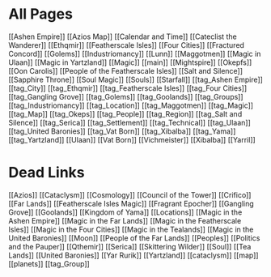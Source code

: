 # All Pages
[[Ashen Empire]]
[[Azios Map]]
[[Calendar and Time]]
[[Cateclist the Wanderer]]
[[Ethqmir]]
[[Featherscale Isles]]
[[Four Cities]]
[[Fractured Concord]]
[[Golems]]
[[Industriomancy]]
[[Lunn]]
[[Maggotmen]]
[[Magic in Ulaan]]
[[Magic in Yartzland]]
[[Magic]]
[[main]]
[[Mightspire]]
[[Okepfs]]
[[Oon Carolis]]
[[People of the Featherscale Isles]]
[[Salt and Silence]]
[[Sapphire Throne]]
[[Soul Magic]]
[[Souls]]
[[Starfall]]
[[tag_Ashen Empire]]
[[tag_City]]
[[tag_Ethqmir]]
[[tag_Featherscale Isles]]
[[tag_Four Cities]]
[[tag_Gangling Grove]]
[[tag_Golems]]
[[tag_Goolands]]
[[tag_Groups]]
[[tag_Industriomancy]]
[[tag_Location]]
[[tag_Maggotmen]]
[[tag_Magic]]
[[tag_Map]]
[[tag_Okeps]]
[[tag_People]]
[[tag_Region]]
[[tag_Salt and Silence]]
[[tag_Serica]]
[[tag_Settlement]]
[[tag_Technical]]
[[tag_Ulaan]]
[[tag_United Baronies]]
[[tag_Vat Born]]
[[tag_Xibalba]]
[[tag_Yama]]
[[tag_Yartzland]]
[[Ulaan]]
[[Vat Born]]
[[Vichmeister]]
[[Xibalba]]
[[Yarril]]

# Dead Links
[[Azios]]
[[Cataclysm]]
[[Cosmology]]
[[Council of the Tower]]
[[Crifico]]
[[Far Lands]]
[[Featherscale Isles Magic]]
[[Fragrant Epocher]]
[[Gangling Grove]]
[[Goolands]]
[[Kingdom of Yama]]
[[Locations]]
[[Magic in the Ashen Empire]]
[[Magic in the Far Lands]]
[[Magic in the Featherscale Isles]]
[[Magic in the Four Cities]]
[[Magic in the Tealands]]
[[Magic in the United Baronies]]
[[Moon]]
[[People of the Far Lands]]
[[Peoples]]
[[Politics and the Pauper]]
[[Qthemir]]
[[Serica]]
[[Skittering Wilder]]
[[Soul]]
[[Tea Lands]]
[[United Baronies]]
[[Yar Rurik]]
[[Yartzland]]
[[cataclysm]]
[[map]]
[[planets]]
[[tag_Group]]
